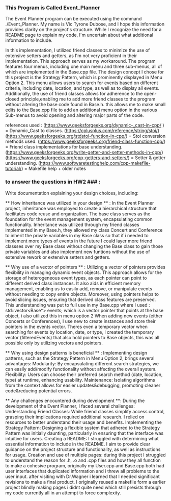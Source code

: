 ### This Program is Called Event_Planner ###

The Event Planner program can be executed using the command ./Event_Planner. My name is Vic Tyrone Dubose, and I hope this information provides clarity on the project's structure.
While I recognize the need for a README page to explain my code, I'm uncertain about what additional information to include.

In this implementation, I utilized friend classes to minimize the use of extensive setters and getters, as I'm not very proficient in their implementation.
This approach serves as my workaround. The program features four menus, including one main menu and three sub-menus, all of which are implemented in the Base.cpp file.
The design concept I chose for this project is the Strategy Pattern, which is prominently displayed in Menu Option 2. This menu allows users to search for events based on different criteria,
including date, location, and type, as well as to display all events. Additionally, the use of friend classes allows for adherence to the open-closed principle,enabling me to add more friend classes to the program without altering the base code found in Base.h. this allows me to make small edits to the Base.cpp file to add an additional menu option in the various Sub-menus to avoid opening and altering major parts of the code.


references used :
(https://www.geeksforgeeks.org/dynamic-_cast-in-cpp/ ) = Dynamic_Cast to classes.
(https://cplusplus.com/reference/string/stoi/)(https://www.geeksforgeeks.org/stdstoi-function-in-cpp/) = Stoi conversion methods used.
(https://www.geeksforgeeks.org/friend-class-function-cpp/) = Friend class implementations for base understanding.
(https://www.geeksforgeeks.org/write-getter-and-setter-methods-in-cpp/)(https://www.geeksforgeeks.org/cpp-getters-and-setters/) = Setter & getter understanding.
(https://www.softwaretestinghelp.com/cpp-makefile-tutorial/) = Makefile help + older notes

### to answer the questions in HW2 ### :
Write documentation explaining your design choices, including:

**  How inheritance was utilized in your design ** :
In the Event Planner project, inheritance was employed to create a hierarchical structure that facilitates code reuse and organization. The base class serves as the foundation for the event management system, encapsulating common functionality. Inheritance was utilized through my friend classes implemented in my Base.h, they allowed my class Concert and Conference to inherit the private variables in my Base class so that if i needed to implement more types of events in the future I could layer more friend classses over my Base class without changing the Base class to gain those private variables and also implement new funtions without the use of extensive rework or extensive setters and getters.


** Why use of a vector of pointers ** :
Utilizing a vector of pointers provides flexibility in managing dynamic event objects. This approach allows for the storage of heterogeneous event types, as each pointer can point to different derived class instances. It also aids in efficient memory management, enabling us to easily add, remove, or manipulate events without needing to copy entire objects. Moreover, using pointers helps to avoid slicing issues, ensuring that derived class features are preserved. This understanding was put to full use in my Base.cpp where I used : std::vector<Base*> events; which is a vector pointer that points at the base object, i also utilized this in menu option 2 When adding new events (either Concerts or Conferences), I use new to create instances and store their pointers in the events vector. Theres even a temporary vector when searching for events by location, date, or type, I created the temporary vector (filteredEvents) that also hold pointers to Base objects, this was all possible only by utilizing vectors and pointers.

** Why using design patterns is beneficial ** :
Implementing design patterns, such as the Strategy Pattern in Menu Option 2, brings several advantages:
    Modularity: By encapsulating different search strategies, we can easily add/modify functionality without affecting the overall system.
    Flexibility: Users can choose their preferred search method (date, location, type) at runtime, enhancing usability.
    Maintenance: Isolating algorithms from the context allows for easier updates&debugging, promoting cleaner code&reducing potential errors.
    
** Any challenges encountered during development **:
During the development of the Event Planner, I faced several challenges:
    Understanding Friend Classes: While friend classes simplify access control, grasping their implications required additional research. I relied on resources to better understand their usage and benefits.
    Implementing the Strategy Pattern: Designing a flexible system that adhered to the Strategy Pattern was initially daunting, particularly in ensuring that the interface was intuitive for users.
    Creating a README: I struggled with determining what essential information to include in the README. I aim to provide clear guidance on the project structure and functionality, as well as instructions for usage.
    Creation and use of multiple pages: during this project I struggled to understand the reason for .h, .o and .cpp files and how they all function to make a cohesive program, originally my User.cpp  and Base.cpp both had user interfaces that duplicated information and i threw all problems to the user input. after visiting with Dr.Wagner i learned that I needed significant revisions to make a final product. I originally reused a makefile form a earlier project blindly making pages i didnt quite need which still presists through my code currently all in an attempt to force complexity. 
